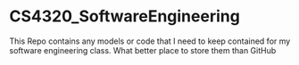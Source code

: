 # CS4320_SoftwareEngineering

This Repo contains any models or code that I need to keep contained for my software engineering class. What better place to store them than GitHub
